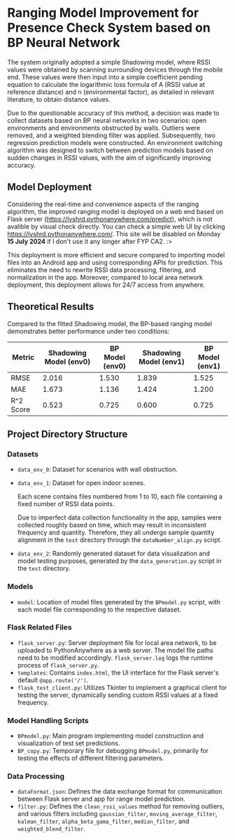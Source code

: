 # Ranging Model Improvement for Presence Check System based on BP Neural Network

The system originally adopted a simple Shadowing model, where RSSI values were obtained by scanning surrounding devices through the mobile end. These values were then input into a simple coefficient pending equation to calculate the logarithmic loss formula of A (RSSI value at reference distance) and n (environmental factor), as detailed in relevant literature, to obtain distance values. 

Due to the questionable accuracy of this method, a decision was made to collect datasets based on BP neural networks in two scenarios: open environments and environments obstructed by walls. Outliers were removed, and a weighted blending filter was applied. Subsequently, two regression prediction models were constructed. An environment switching algorithm was designed to switch between prediction models based on sudden changes in RSSI values, with the aim of significantly improving accuracy.

## Model Deployment

Considering the real-time and convenience aspects of the ranging algorithm, the improved ranging model is deployed on a web end based on Flask server (https://lvshrd.pythonanywhere.com/predict), which is not avalible by visual check directly. You can check a simple web UI by clicking https://lvshrd.pythonanywhere.com/. This site will be disabled on Monday **15 July 2024** if I don't use it any longer after FYP CA2. :>

This deployment is more efficient and secure compared to importing model files into an Android app and using corresponding APIs for prediction. This eliminates the need to rewrite RSSI data processing, filtering, and normalization in the app. Moreover, compared to local area network deployment, this deployment allows for 24/7 access from anywhere.

## Theoretical Results

Compared to the fitted Shadowing model, the BP-based ranging model demonstrates better performance under two conditions:

| Metric       | Shadowing Model (env0) | BP Model (env0) | Shadowing Model (env1) | BP Model (env1) |
|--------------|-------------------------|------------------|-------------------------|------------------|
| RMSE         | 2.016                   | 1.530            | 1.839                   | 1.525            |
| MAE          | 1.673                   | 1.136            | 1.424                   | 1.200            |
| R^2 Score    | 0.523                   | 0.725            | 0.600                   | 0.725            |

## Project Directory Structure

### Datasets
- `data_env_0`: Dataset for scenarios with wall obstruction.
- `data_env_1`: Dataset for open indoor scenes.

   Each scene contains files numbered from 1 to 10, each file containing a fixed number of RSSI data points.

   Due to imperfect data collection functionality in the app, samples were collected roughly based on time, which may result in inconsistent frequency and quantity. Therefore, they all undergo sample quantity alignment in the `test` directory through the `dataNumber_align.py` script.

- `data_env_2`: Randomly generated dataset for data visualization and model testing purposes, generated by the `data_generation.py` script in the `test` directory.

### Models
- `model`: Location of model files generated by the `BPmodel.py` script, with each model file corresponding to the respective dataset.

### Flask Related Files
- `flask_server.py`: Server deployment file for local area network, to be uploaded to PythonAnywhere as a web server. The model file paths need to be modified accordingly. `flask_server.log` logs the runtime process of `flask_server.py`.
- `templates`: Contains `index.html`, the UI interface for the Flask server's default `@app.route('/')`.
- `flask_test_client.py`: Utilizes Tkinter to implement a graphical client for testing the server, dynamically sending custom RSSI values at a fixed frequency.

### Model Handling Scripts
- `BPmodel.py`: Main program implementing model construction and visualization of test set predictions. 
- `BP_copy.py`: Temporary file for debugging `BPmodel.py`, primarily for testing the effects of different filtering parameters.

### Data Processing
- `dataFormat.json`: Defines the data exchange format for communication between Flask server and app for range model prediction.
- `filter.py`: Defines the `clean_rssi_values` method for removing outliers, and various filters including `gaussian_filter`, `moving_average_filter`, `kalman_filter`, `alpha_beta_gama_filter`, `median_filter`, and `weighted_blend_filter`.
